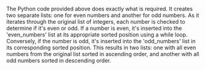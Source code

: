 The Python code provided above does exactly what is required. It creates two separate lists: one for even numbers and another for odd numbers. As it iterates through the original list of integers, each number is checked to determine if it's even or odd. If a number is even, it's inserted into the 'even_numbers' list at its appropriate sorted position using a while loop. Conversely, if the number is odd, it's inserted into the 'odd_numbers' list in its corresponding sorted position. This results in two lists: one with all even numbers from the original list sorted in ascending order, and another with all odd numbers sorted in descending order.